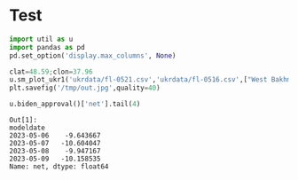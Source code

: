 # Test


```python
import util as u
import pandas as pd
pd.set_option('display.max_columns', None)
```












```python
clat=48.59;clon=37.96
u.sm_plot_ukr1('ukrdata/fl-0521.csv','ukrdata/fl-0516.csv',["West Bakhmut Sports Complex","Bakhmut Children's Hospital","West Bakhmut Residential Area","Bakhmut"],clat,clon,zoom=0.005)
plt.savefig('/tmp/out.jpg',quality=40)
```















































```python
u.biden_approval()['net'].tail(4)
```

```text
Out[1]: 
modeldate
2023-05-06    -9.643667
2023-05-07   -10.604047
2023-05-08    -9.947167
2023-05-09   -10.158535
Name: net, dtype: float64
```

